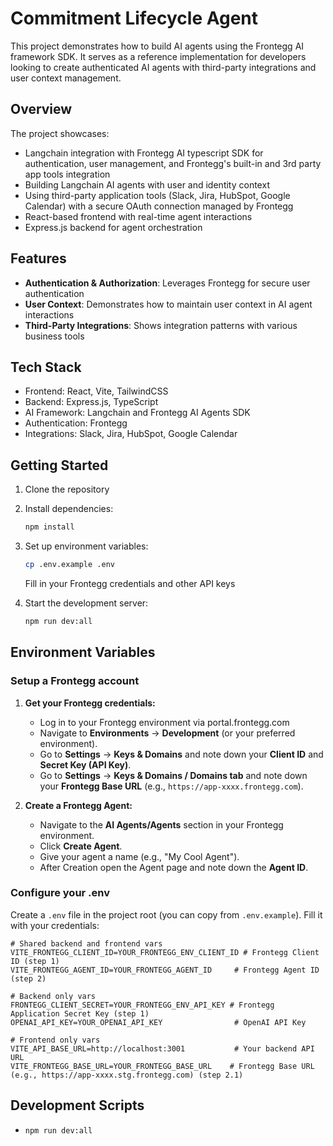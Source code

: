 # Commitment Lifecycle Agent

This project demonstrates how to build AI agents using the Frontegg AI framework SDK. It serves as a reference implementation for developers looking to create authenticated AI agents with third-party integrations and user context management.

## Overview

The project showcases:
- Langchain integration with Frontegg AI typescript SDK for authentication, user management, and Frontegg's built-in and 3rd party app tools integration
- Building Langchain AI agents with user and identity context
- Using third-party application tools (Slack, Jira, HubSpot, Google Calendar) with a secure OAuth connection managed by Frontegg
- React-based frontend with real-time agent interactions
- Express.js backend for agent orchestration

## Features

- **Authentication & Authorization**: Leverages Frontegg for secure user authentication
- **User Context**: Demonstrates how to maintain user context in AI agent interactions
- **Third-Party Integrations**: Shows integration patterns with various business tools

## Tech Stack

- Frontend: React, Vite, TailwindCSS
- Backend: Express.js, TypeScript
- AI Framework: Langchain and Frontegg AI Agents SDK
- Authentication: Frontegg
- Integrations: Slack, Jira, HubSpot, Google Calendar

## Getting Started

1. Clone the repository
2. Install dependencies:
   ```bash
   npm install
   ```
3. Set up environment variables:
   ```bash
   cp .env.example .env
   ```
   Fill in your Frontegg credentials and other API keys

4. Start the development server:
   ```bash
   npm run dev:all
   ```

## Environment Variables

### Setup a Frontegg account

1.  **Get your Frontegg credentials:**
    *   Log in to your Frontegg environment via portal.frontegg.com
    *   Navigate to **Environments** -> **Development** (or your preferred environment).
    *   Go to **Settings** -> **Keys & Domains** and note down your **Client ID** and **Secret Key (API Key)**.
    *   Go to **Settings** -> **Keys & Domains / Domains tab** and note down your **Frontegg Base URL** (e.g., `https://app-xxxx.frontegg.com`).

2.  **Create a Frontegg Agent:**
    *   Navigate to the **AI Agents/Agents** section in your Frontegg environment.
    *   Click **Create Agent**.
    *   Give your agent a name (e.g., "My Cool Agent").
    *   After Creation open the Agent page and note down the **Agent ID**.



### Configure your .env

Create a `.env` file in the project root (you can copy from `.env.example`). Fill it with your credentials:

```env title=".env"
# Shared backend and frontend vars
VITE_FRONTEGG_CLIENT_ID=YOUR_FRONTEGG_ENV_CLIENT_ID # Frontegg Client ID (step 1)
VITE_FRONTEGG_AGENT_ID=YOUR_FRONTEGG_AGENT_ID     # Frontegg Agent ID (step 2)

# Backend only vars
FRONTEGG_CLIENT_SECRET=YOUR_FRONTEGG_ENV_API_KEY # Frontegg Application Secret Key (step 1)
OPENAI_API_KEY=YOUR_OPENAI_API_KEY                # OpenAI API Key

# Frontend only vars
VITE_API_BASE_URL=http://localhost:3001           # Your backend API URL
VITE_FRONTEGG_BASE_URL=YOUR_FRONTEGG_BASE_URL    # Frontegg Base URL (e.g., https://app-xxxx.stg.frontegg.com) (step 2.1)
```

## Development Scripts

- `npm run dev:all`
